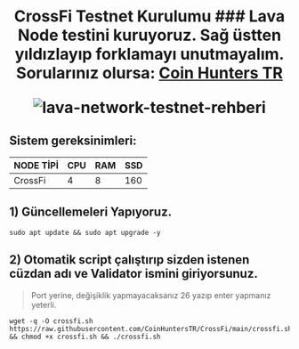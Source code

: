 <h1 align="center">CrossFi Testnet Kurulumu
### Lava Node testini kuruyoruz. Sağ üstten yıldızlayıp forklamayı unutmayalım. Sorularınız olursa: <a href="https://t.me/CoinHuntersTR/34102" target="_blank" rel="Coin Hunters TR" >Coin Hunters TR</a>

![lava-network-testnet-rehberi](https://user-images.githubusercontent.com/111747226/220886500-561d6199-3c6d-4af3-8a45-b003ac7768ba.png)

## Sistem gereksinimleri:
NODE TİPİ | CPU     | RAM      | SSD     |
| ------------- | ------------- | ------------- | -------- |
| CrossFi | 4          | 8         | 160  |


## 1) Güncellemeleri Yapıyoruz.

```
sudo apt update && sudo apt upgrade -y
```

## 2) Otomatik script çalıştırıp sizden istenen cüzdan adı ve Validator ismini giriyorsunuz.
> Port yerine, değişiklik yapmayacaksanız 26 yazıp enter yapmanız yeterli.
```
wget -q -O crossfi.sh https://raw.githubusercontent.com/CoinHuntersTR/CrossFi/main/crossfi.sh && chmod +x crossfi.sh && ./crossfi.sh
```

  

